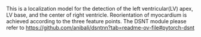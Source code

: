 This is a localization model for the detection of the left ventricular(LV) apex, LV base, and the center of right ventricle.
Reorientation of myocardium is achieved according to the three feature points.
The DSNT module please refer to https://github.com/anibali/dsntnn?tab=readme-ov-file#pytorch-dsnt
